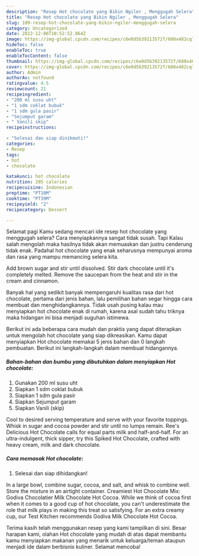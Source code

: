 ```yaml
---
description: "Resep Hot chocolate yang Bikin Ngiler , Menggugah Selera"
title: "Resep Hot chocolate yang Bikin Ngiler , Menggugah Selera"
slug: 109-resep-hot-chocolate-yang-bikin-ngiler-menggugah-selera
category: Uncategorized
date: 2022-12-06T10:52:52.864Z
image: https://img-global.cpcdn.com/recipes/c6e0d5b39213572f/680x482cq70/hot-chocolate-foto-resep-utama.jpg
hideToc: false
enableToc: true
enableTocContent: false
thumbnail: https://img-global.cpcdn.com/recipes/c6e0d5b39213572f/680x482cq70/hot-chocolate-foto-resep-utama.jpg
cover: https://img-global.cpcdn.com/recipes/c6e0d5b39213572f/680x482cq70/hot-chocolate-foto-resep-utama.jpg
author: Admin
authorAv: notfound
ratingvalue: 4.5
reviewcount: 21
recipeingredient:
- "200 ml susu uht"
- "1 sdm coklat bubuk"
- "1 sdm gula pasir"
- "Sejumput garam"
- " Vanili skip"
recipeinstructions:

- "Selesai dan siap dinikmati!"
categories:
- Resep
tags:
- hot
- chocolate

katakunci: hot chocolate 
nutrition: 205 calories
recipecuisine: Indonesian
preptime: "PT10M"
cooktime: "PT39M"
recipeyield: "2"
recipecategory: Dessert

---
```



Selamat pagi Kamu sedang mencari ide resep hot chocolate yang menggugah selera? Cara menyiapkannya sangat tidak susah. Tapi Kalau salah mengolah maka hasilnya tidak akan memuaskan dan justru cenderung tidak enak. Padahal hot chocolate yang enak seharusnya mempunyai aroma dan rasa yang mampu memancing selera kita.


Add brown sugar and stir until dissolved. Stir dark chocolate until it&#39;s completely melted. Remove the saucepan from the heat and stir in the cream and cinnamon.

Banyak hal yang sedikit banyak mempengaruhi kualitas rasa dari hot chocolate, pertama dari jenis bahan, lalu pemilihan bahan segar hingga cara membuat dan menghidangkannya. Tidak usah pusing kalau mau menyiapkan hot chocolate enak di rumah, karena asal sudah tahu triknya maka hidangan ini bisa menjadi suguhan istimewa.


Berikut ini ada beberapa cara mudah dan praktis yang dapat diterapkan untuk mengolah hot chocolate yang siap dikreasikan. Kamu dapat menyiapkan Hot chocolate memakai 5 jenis bahan dan 0 langkah pembuatan. Berikut ini langkah-langkah dalam membuat hidangannya.

<!--inarticleads1-->

##### Bahan-bahan dan bumbu yang dibutuhkan dalam menyiapkan Hot chocolate:

1. Gunakan 200 ml susu uht
1. Siapkan 1 sdm coklat bubuk
1. Siapkan 1 sdm gula pasir
1. Siapkan Sejumput garam
1. Siapkan  Vanili (skip)


Cool to desired serving temperature and serve with your favorite toppings. Whisk in sugar and cocoa powder and stir until no lumps remain. Ree&#39;s Delicious Hot Chocolate calls for equal parts milk and half-and-half. For an ultra-indulgent, thick sipper, try this Spiked Hot Chocolate, crafted with heavy cream, milk and dark chocolate. 

<!--inarticleads2-->

##### Cara memasak Hot chocolate:


1. Selesai dan siap dihidangkan!

In a large bowl, combine sugar, cocoa, and salt, and whisk to combine well. Store the mixture in an airtight container. Creamiest Hot Chocolate Mix: Godiva Chocolatier Milk Chocolate Hot Cocoa. While we think of cocoa first when it comes to a good cup of hot chocolate, you can&#39;t underestimate the role that milk plays in making this treat so satisfying. For an extra creamy cup, our Test Kitchen recommends Godiva Milk Chocolate Hot Cocoa. 

Terima kasih telah menggunakan resep yang kami tampilkan di sini. Besar harapan kami, olahan Hot chocolate yang mudah di atas dapat membantu kamu menyiapkan makanan yang menarik untuk keluarga/teman ataupun menjadi ide dalam berbisnis kuliner. Selamat mencoba!
